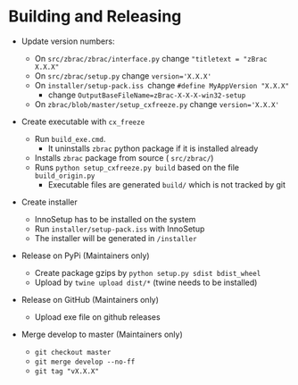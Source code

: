# Building and Releasing 

* Update version numbers:
  * On `src/zbrac/zbrac/interface.py` change `"titletext = "zBrac X.X.X"`
  * On `src/zbrac/setup.py` change `version='X.X.X'`
  * On `installer/setup-pack.iss `change `#define MyAppVersion "X.X.X"`
    * change `OutputBaseFileName=zBrac-X-X-X-win32-setup`
  * On `zbrac/blob/master/setup_cxfreeze.py` change `version='X.X.X'`

* Create executable with `cx_freeze`
  * Run `build_exe.cmd`. 
    * It uninstalls `zbrac` python package if it is installed already
  * Installs `zbrac` package from source ( `src/zbrac/`)
  * Runs `python setup_cxfreeze.py build` based on the file `build_origin.py` 
    * Executable files are generated `build/` which is not tracked by git

* Create installer  
  * InnoSetup has to be installed on the system
  * Run `installer/setup-pack.iss` with InnoSetup
  * The installer will be generated in `/installer`

* Release on PyPi (Maintainers only)
  * Create package gzips by `python setup.py sdist bdist_wheel`
  * Upload by `twine upload dist/*` (twine needs to be installed)

* Release on GitHub (Maintainers only)
  * Upload exe file on github releases 

* Merge develop to master (Maintainers only)
  * `git checkout master`
  * `git merge develop --no-ff` 
  * `git tag "vX.X.X"`
